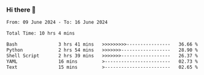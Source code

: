 ### Hi there 👋

<!--
**ututono/ututono** is a ✨ _special_ ✨ repository because its `README.md` (this file) appears on your GitHub profile.

Here are some ideas to get you started:

- 🔭 I’m currently working on ...
- 🌱 I’m currently learning ...
- 👯 I’m looking to collaborate on ...
- 🤔 I’m looking for help with ...
- 💬 Ask me about ...
- 📫 How to reach me: ...
- 😄 Pronouns: ...
- ⚡ Fun fact: ...
-->



<!--START_SECTION:waka-->

```txt
From: 09 June 2024 - To: 16 June 2024

Total Time: 10 hrs 4 mins

Bash               3 hrs 41 mins   >>>>>>>>>----------------   36.66 %
Python             2 hrs 54 mins   >>>>>>>------------------   28.90 %
Shell Script       2 hrs 39 mins   >>>>>>>------------------   26.37 %
YAML               16 mins         >------------------------   02.73 %
Text               15 mins         >------------------------   02.65 %
```

<!--END_SECTION:waka-->
